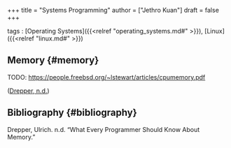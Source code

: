 +++
title = "Systems Programming"
author = ["Jethro Kuan"]
draft = false
+++

tags
: [Operating Systems]({{<relref "operating_systems.md#" >}}), [Linux]({{<relref "linux.md#" >}})


## Memory {#memory}

TODO: <https://people.freebsd.org/~lstewart/articles/cpumemory.pdf>

([Drepper, n.d.](#orgd84ab1e))


## Bibliography {#bibliography}

<a id="orgd84ab1e"></a>Drepper, Ulrich. n.d. “What Every Programmer Should Know About Memory.”